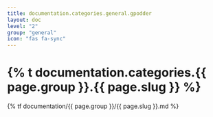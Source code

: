 ```yaml
---
title: documentation.categories.general.gpodder
layout: doc
level: "2"
group: "general"
icon: "fas fa-sync"
---
```


# {% t documentation.categories.{{ page.group }}.{{ page.slug }} %}

{% tf documentation/{{ page.group }}/{{ page.slug }}.md %}
